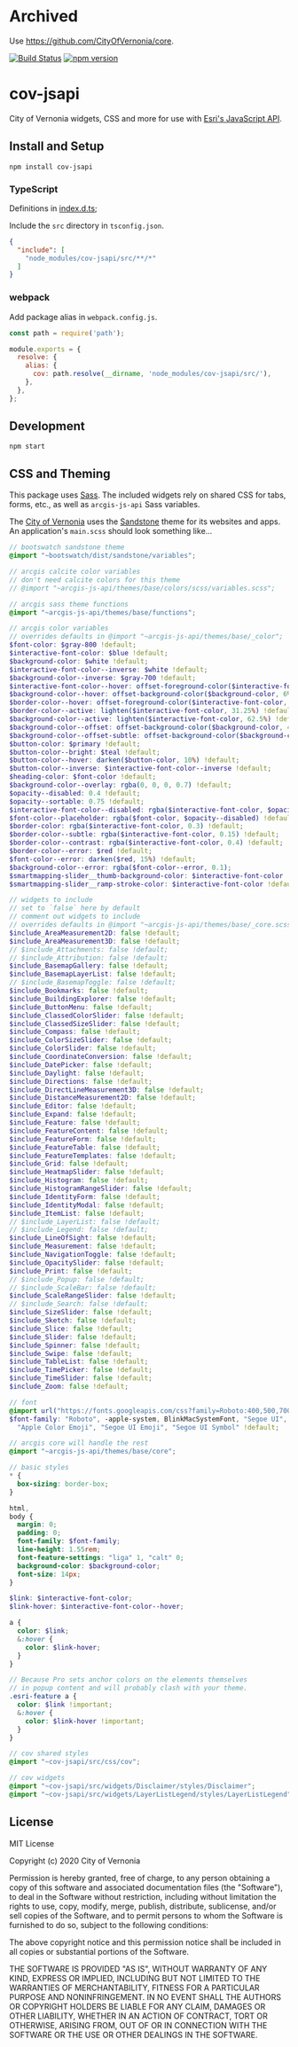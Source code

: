 # Archived

Use https://github.com/CityOfVernonia/core.

[![Build Status](https://travis-ci.com/CityOfVernonia/cov-jsapi.svg?branch=master)](https://travis-ci.com/CityOfVernonia/cov-jsapi) [![npm version](https://badge.fury.io/js/cov-jsapi.svg)](https://badge.fury.io/js/cov-jsapi)

# cov-jsapi

City of Vernonia widgets, CSS and more for use with [Esri's JavaScript API](https://developers.arcgis.com/javascript/).

## Install and Setup

```shell
npm install cov-jsapi
```

### TypeScript

Definitions in [index.d.ts](https://github.com/CityOfVernonia/cov-jsapi/blob/master/src/index.d.ts);

Include the `src` directory in `tsconfig.json`.

```json
{
  "include": [
    "node_modules/cov-jsapi/src/**/*"
  ]
}
```

### webpack

Add package alias in `webpack.config.js`.

```javascript
const path = require('path');

module.exports = {
  resolve: {
    alias: {
      cov: path.resolve(__dirname, 'node_modules/cov-jsapi/src/'),
    },
  },
};
```

## Development

```shell
npm start
```

## CSS and Theming

This package uses [Sass](https://sass-lang.com/). The included widgets rely on shared CSS for tabs, forms, etc., as well as `arcgis-js-api` Sass variables.

The [City of Vernonia](https://www.vernonia-or.gov/) uses the [Sandstone](https://bootswatch.com/sandstone/) theme for its websites and apps. An application's `main.scss` should look something like...

```scss
// bootswatch sandstone theme
@import "~bootswatch/dist/sandstone/variables";

// arcgis calcite color variables
// don't need calcite colors for this theme
// @import "~arcgis-js-api/themes/base/colors/scss/variables.scss";

// arcgis sass theme functions
@import "~arcgis-js-api/themes/base/functions";

// arcgis color variables
// overrides defaults in @import "~arcgis-js-api/themes/base/_color";
$font-color: $gray-800 !default;
$interactive-font-color: $blue !default;
$background-color: $white !default;
$interactive-font-color--inverse: $white !default;
$background-color--inverse: $gray-700 !default;
$interactive-font-color--hover: offset-foreground-color($interactive-font-color, 25%) !default;
$background-color--hover: offset-background-color($background-color, 6%) !default;
$border-color--hover: offset-foreground-color($interactive-font-color, 50%) !default;
$border-color--active: lighten($interactive-font-color, 31.25%) !default;
$background-color--active: lighten($interactive-font-color, 62.5%) !default;
$background-color--offset: offset-background-color($background-color, 4%);
$background-color--offset-subtle: offset-background-color($background-color, 2.75%);
$button-color: $primary !default;
$button-color--bright: $teal !default;
$button-color--hover: darken($button-color, 10%) !default;
$button-color--inverse: $interactive-font-color--inverse !default;
$heading-color: $font-color !default;
$background-color--overlay: rgba(0, 0, 0, 0.7) !default;
$opacity--disabled: 0.4 !default;
$opacity--sortable: 0.75 !default;
$interactive-font-color--disabled: rgba($interactive-font-color, $opacity--disabled) !default;
$font-color--placeholder: rgba($font-color, $opacity--disabled) !default;
$border-color: rgba($interactive-font-color, 0.3) !default;
$border-color--subtle: rgba($interactive-font-color, 0.15) !default;
$border-color--contrast: rgba($interactive-font-color, 0.4) !default;
$border-color--error: $red !default;
$font-color--error: darken($red, 15%) !default;
$background-color--error: rgba($font-color--error, 0.1);
$smartmapping-slider__thumb-background-color: $interactive-font-color !default;
$smartmapping-slider__ramp-stroke-color: $interactive-font-color !default;

// widgets to include
// set to `false` here by default
// comment out widgets to include
// overrides defaults in @import "~arcgis-js-api/themes/base/_core.scss";
$include_AreaMeasurement2D: false !default;
$include_AreaMeasurement3D: false !default;
// $include_Attachments: false !default;
// $include_Attribution: false !default;
$include_BasemapGallery: false !default;
$include_BasemapLayerList: false !default;
// $include_BasemapToggle: false !default;
$include_Bookmarks: false !default;
$include_BuildingExplorer: false !default;
$include_ButtonMenu: false !default;
$include_ClassedColorSlider: false !default;
$include_ClassedSizeSlider: false !default;
$include_Compass: false !default;
$include_ColorSizeSlider: false !default;
$include_ColorSlider: false !default;
$include_CoordinateConversion: false !default;
$include_DatePicker: false !default;
$include_Daylight: false !default;
$include_Directions: false !default;
$include_DirectLineMeasurement3D: false !default;
$include_DistanceMeasurement2D: false !default;
$include_Editor: false !default;
$include_Expand: false !default;
$include_Feature: false !default;
$include_FeatureContent: false !default;
$include_FeatureForm: false !default;
$include_FeatureTable: false !default;
$include_FeatureTemplates: false !default;
$include_Grid: false !default;
$include_HeatmapSlider: false !default;
$include_Histogram: false !default;
$include_HistogramRangeSlider: false !default;
$include_IdentityForm: false !default;
$include_IdentityModal: false !default;
$include_ItemList: false !default;
// $include_LayerList: false !default;
// $include_Legend: false !default;
$include_LineOfSight: false !default;
$include_Measurement: false !default;
$include_NavigationToggle: false !default;
$include_OpacitySlider: false !default;
$include_Print: false !default;
// $include_Popup: false !default;
// $include_ScaleBar: false !default;
$include_ScaleRangeSlider: false !default;
// $include_Search: false !default;
$include_SizeSlider: false !default;
$include_Sketch: false !default;
$include_Slice: false !default;
$include_Slider: false !default;
$include_Spinner: false !default;
$include_Swipe: false !default;
$include_TableList: false !default;
$include_TimePicker: false !default;
$include_TimeSlider: false !default;
$include_Zoom: false !default;

// font
@import url("https://fonts.googleapis.com/css?family=Roboto:400,500,700&display=swap");
$font-family: "Roboto", -apple-system, BlinkMacSystemFont, "Segoe UI", Roboto, "Helvetica Neue", Arial, sans-serif,
  "Apple Color Emoji", "Segoe UI Emoji", "Segoe UI Symbol" !default;

// arcgis core will handle the rest
@import "~arcgis-js-api/themes/base/core";

// basic styles
* {
  box-sizing: border-box;
}

html,
body {
  margin: 0;
  padding: 0;
  font-family: $font-family;
  line-height: 1.55rem;
  font-feature-settings: "liga" 1, "calt" 0;
  background-color: $background-color;
  font-size: 14px;
}

$link: $interactive-font-color;
$link-hover: $interactive-font-color--hover;

a {
  color: $link;
  &:hover {
    color: $link-hover;
  }
}

// Because Pro sets anchor colors on the elements themselves
// in popup content and will probably clash with your theme.
.esri-feature a {
  color: $link !important;
  &:hover {
    color: $link-hover !important;
  }
}

// cov shared styles
@import "~cov-jsapi/src/css/cov";

// cov widgets
@import "~cov-jsapi/src/widgets/Disclaimer/styles/Disclaimer";
@import "~cov-jsapi/src/widgets/LayerListLegend/styles/LayerListLegend";
```

## License

MIT License

Copyright (c) 2020 City of Vernonia

Permission is hereby granted, free of charge, to any person obtaining a copy
of this software and associated documentation files (the "Software"), to deal
in the Software without restriction, including without limitation the rights
to use, copy, modify, merge, publish, distribute, sublicense, and/or sell
copies of the Software, and to permit persons to whom the Software is
furnished to do so, subject to the following conditions:

The above copyright notice and this permission notice shall be included in all
copies or substantial portions of the Software.

THE SOFTWARE IS PROVIDED "AS IS", WITHOUT WARRANTY OF ANY KIND, EXPRESS OR
IMPLIED, INCLUDING BUT NOT LIMITED TO THE WARRANTIES OF MERCHANTABILITY,
FITNESS FOR A PARTICULAR PURPOSE AND NONINFRINGEMENT. IN NO EVENT SHALL THE
AUTHORS OR COPYRIGHT HOLDERS BE LIABLE FOR ANY CLAIM, DAMAGES OR OTHER
LIABILITY, WHETHER IN AN ACTION OF CONTRACT, TORT OR OTHERWISE, ARISING FROM,
OUT OF OR IN CONNECTION WITH THE SOFTWARE OR THE USE OR OTHER DEALINGS IN THE
SOFTWARE.
